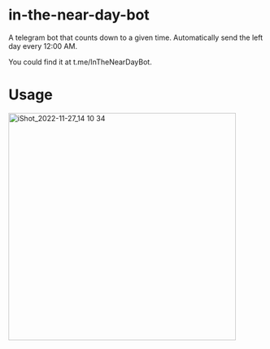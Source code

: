 # in-the-near-day-bot

A telegram bot that counts down to a given time. Automatically send the left day every 12:00 AM.

You could find it at t.me/InTheNearDayBot.

# Usage
<img width="447" alt="iShot_2022-11-27_14 10 34" src="https://user-images.githubusercontent.com/19342103/204121817-5fab3860-792b-4549-a55f-c5c9c0a4406b.png">
